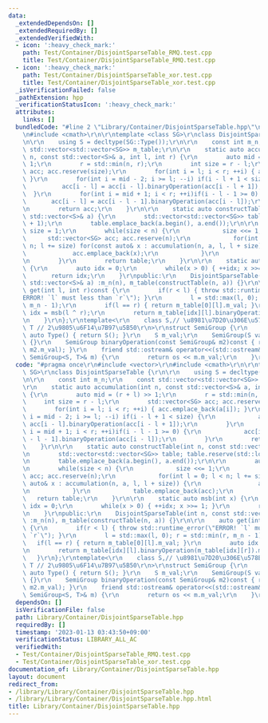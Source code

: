 ```yaml
---
data:
  _extendedDependsOn: []
  _extendedRequiredBy: []
  _extendedVerifiedWith:
  - icon: ':heavy_check_mark:'
    path: Test/Container/DisjointSparseTable_RMQ.test.cpp
    title: Test/Container/DisjointSparseTable_RMQ.test.cpp
  - icon: ':heavy_check_mark:'
    path: Test/Container/DisjointSparseTable_xor.test.cpp
    title: Test/Container/DisjointSparseTable_xor.test.cpp
  _isVerificationFailed: false
  _pathExtension: hpp
  _verificationStatusIcon: ':heavy_check_mark:'
  attributes:
    links: []
  bundledCode: "#line 2 \"Library/Container/DisjointSparseTable.hpp\"\n#include <vector>\r\
    \n#include <cmath>\r\n\r\ntemplate <class SG>\r\nclass DisjointSparseTable {\r\
    \n\r\n    using S = decltype(SG::Type());\r\n\r\n    const int m_n;\r\n    const\
    \ std::vector<std::vector<SG>> m_table;\r\n\r\n    static auto accumulation(int\
    \ n, const std::vector<S>& a, int l, int r) {\r\n        auto mid = (r + l) >>\
    \ 1;\r\n        r = std::min(n, r);\r\n        int size = r - l;\r\n        std::vector<SG>\
    \ acc; acc.reserve(size);\r\n        for(int i = l; i < r; ++i) { acc.emplace_back(a[i]);\
    \ }\r\n        for(int i = mid - 2; i >= l; --i) if(i - l + 1 < size) {\r\n  \
    \          acc[i - l] = acc[i - l].binaryOperation(acc[i - l + 1]);\r\n      \
    \  }\r\n        for(int i = mid + 1; i < r; ++i)if(i - l - 1 >= 0) {\r\n     \
    \       acc[i - l] = acc[i - l - 1].binaryOperation(acc[i - l]);\r\n        }\r\
    \n        return acc;\r\n    }\r\n\r\n    static auto constructTable(int n, const\
    \ std::vector<S>& a) {\r\n        std::vector<std::vector<SG>> table; table.reserve(std::log2(n)\
    \ + 1);\r\n        table.emplace_back(a.begin(), a.end());\r\n\r\n        auto\
    \ size = 1;\r\n        while(size < n) {\r\n            size <<= 1;\r\n      \
    \      std::vector<SG> acc; acc.reserve(n);\r\n            for(int l = 0; l <\
    \ n; l += size) for(const auto& x : accumulation(n, a, l, l + size)) {\r\n   \
    \             acc.emplace_back(x);\r\n            }\r\n            table.emplace_back(acc);\r\
    \n        }\r\n        return table;\r\n    }\r\n\r\n    static auto msb(int x)\
    \ {\r\n        auto idx = 0;\r\n        while(x > 0) { ++idx; x >>= 1; }\r\n \
    \       return idx;\r\n    }\r\npublic:\r\n    DisjointSparseTable(int n, const\
    \ std::vector<S>& a) :m_n(n), m_table(constructTable(n, a)) {}\r\n\r\n    auto\
    \ get(int l, int r)const {\r\n        if(r < l) { throw std::runtime_error(\"\
    ERROR! `l` must less than `r`\"); }\r\n        l = std::max(l, 0); r = std::min(r,\
    \ m_n - 1);\r\n        if(l == r) { return m_table[0][l].m_val; }\r\n        auto\
    \ idx = msb(l ^ r);\r\n        return m_table[idx][l].binaryOperation(m_table[idx][r]).m_val;\r\
    \n    }\r\n};\r\ntemplate<\r\n    class S,// \u8981\u7D20\u306E\u578B\r\n    class\
    \ T // 2\u9805\u6F14\u7B97\u5B50\r\n>\r\nstruct SemiGroup {\r\n    static inline\
    \ auto Type() { return S(); }\r\n    S m_val;\r\n    SemiGroup(S val) :m_val(val)\
    \ {}\r\n    SemiGroup binaryOperation(const SemiGroup& m2)const { return T()(m_val,\
    \ m2.m_val); }\r\n    friend std::ostream& operator<<(std::ostream& os, const\
    \ SemiGroup<S, T>& m) {\r\n        return os << m.m_val;\r\n    }\r\n};\n"
  code: "#pragma once\r\n#include <vector>\r\n#include <cmath>\r\n\r\ntemplate <class\
    \ SG>\r\nclass DisjointSparseTable {\r\n\r\n    using S = decltype(SG::Type());\r\
    \n\r\n    const int m_n;\r\n    const std::vector<std::vector<SG>> m_table;\r\n\
    \r\n    static auto accumulation(int n, const std::vector<S>& a, int l, int r)\
    \ {\r\n        auto mid = (r + l) >> 1;\r\n        r = std::min(n, r);\r\n   \
    \     int size = r - l;\r\n        std::vector<SG> acc; acc.reserve(size);\r\n\
    \        for(int i = l; i < r; ++i) { acc.emplace_back(a[i]); }\r\n        for(int\
    \ i = mid - 2; i >= l; --i) if(i - l + 1 < size) {\r\n            acc[i - l] =\
    \ acc[i - l].binaryOperation(acc[i - l + 1]);\r\n        }\r\n        for(int\
    \ i = mid + 1; i < r; ++i)if(i - l - 1 >= 0) {\r\n            acc[i - l] = acc[i\
    \ - l - 1].binaryOperation(acc[i - l]);\r\n        }\r\n        return acc;\r\n\
    \    }\r\n\r\n    static auto constructTable(int n, const std::vector<S>& a) {\r\
    \n        std::vector<std::vector<SG>> table; table.reserve(std::log2(n) + 1);\r\
    \n        table.emplace_back(a.begin(), a.end());\r\n\r\n        auto size = 1;\r\
    \n        while(size < n) {\r\n            size <<= 1;\r\n            std::vector<SG>\
    \ acc; acc.reserve(n);\r\n            for(int l = 0; l < n; l += size) for(const\
    \ auto& x : accumulation(n, a, l, l + size)) {\r\n                acc.emplace_back(x);\r\
    \n            }\r\n            table.emplace_back(acc);\r\n        }\r\n     \
    \   return table;\r\n    }\r\n\r\n    static auto msb(int x) {\r\n        auto\
    \ idx = 0;\r\n        while(x > 0) { ++idx; x >>= 1; }\r\n        return idx;\r\
    \n    }\r\npublic:\r\n    DisjointSparseTable(int n, const std::vector<S>& a)\
    \ :m_n(n), m_table(constructTable(n, a)) {}\r\n\r\n    auto get(int l, int r)const\
    \ {\r\n        if(r < l) { throw std::runtime_error(\"ERROR! `l` must less than\
    \ `r`\"); }\r\n        l = std::max(l, 0); r = std::min(r, m_n - 1);\r\n     \
    \   if(l == r) { return m_table[0][l].m_val; }\r\n        auto idx = msb(l ^ r);\r\
    \n        return m_table[idx][l].binaryOperation(m_table[idx][r]).m_val;\r\n \
    \   }\r\n};\r\ntemplate<\r\n    class S,// \u8981\u7D20\u306E\u578B\r\n    class\
    \ T // 2\u9805\u6F14\u7B97\u5B50\r\n>\r\nstruct SemiGroup {\r\n    static inline\
    \ auto Type() { return S(); }\r\n    S m_val;\r\n    SemiGroup(S val) :m_val(val)\
    \ {}\r\n    SemiGroup binaryOperation(const SemiGroup& m2)const { return T()(m_val,\
    \ m2.m_val); }\r\n    friend std::ostream& operator<<(std::ostream& os, const\
    \ SemiGroup<S, T>& m) {\r\n        return os << m.m_val;\r\n    }\r\n};"
  dependsOn: []
  isVerificationFile: false
  path: Library/Container/DisjointSparseTable.hpp
  requiredBy: []
  timestamp: '2023-01-13 03:43:50+09:00'
  verificationStatus: LIBRARY_ALL_AC
  verifiedWith:
  - Test/Container/DisjointSparseTable_RMQ.test.cpp
  - Test/Container/DisjointSparseTable_xor.test.cpp
documentation_of: Library/Container/DisjointSparseTable.hpp
layout: document
redirect_from:
- /library/Library/Container/DisjointSparseTable.hpp
- /library/Library/Container/DisjointSparseTable.hpp.html
title: Library/Container/DisjointSparseTable.hpp
---
```

